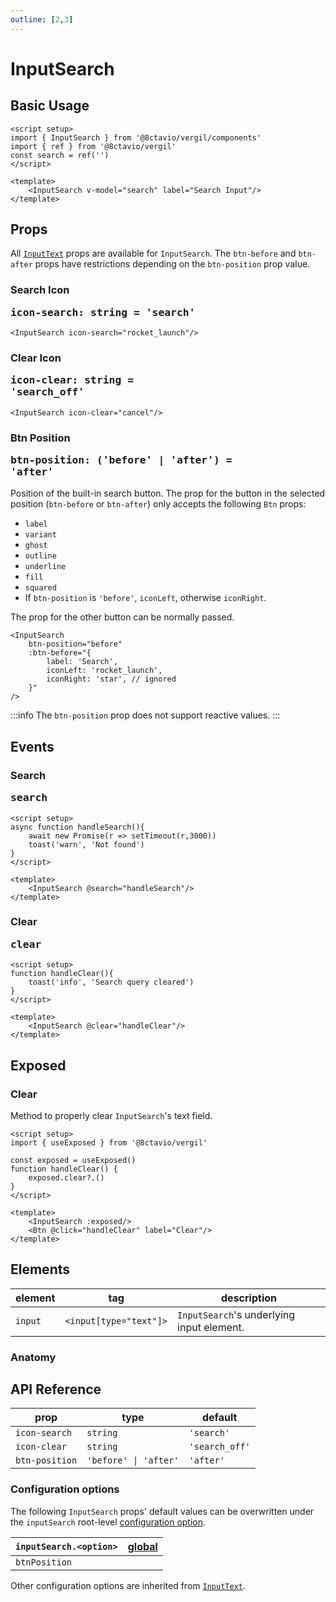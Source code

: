 ```yaml
---
outline: [2,3]
---
```


# InputSearch

<script setup>
import { InputSearch, Btn } from '@8ctavio/vergil/components'
import { toast } from '@8ctavio/vergil'
import { useExposed } from '@8ctavio/vergil'

const exposed = useExposed()
async function handleSearch(){
    await new Promise(r => setTimeout(r,3000))
    toast('warn', 'Not found')
}
function handleClear(){
    toast('info', 'Search query cleared')
}
</script>

## Basic Usage

<Demo>
    <InputSearch label="Search Input"/>
</Demo>

```vue
<script setup>
import { InputSearch } from '@8ctavio/vergil/components'
import { ref } from '@8ctavio/vergil'
const search = ref('')
</script>

<template>
    <InputSearch v-model="search" label="Search Input"/>
</template>
```

## Props

All [`InputText`](/components/form/inputText) props are available for `InputSearch`. The `btn-before` and `btn-after` props have restrictions depending on the `btn-position` prop value.

### Search Icon <Badge type="tip"><pre>icon-search: string = 'search'</pre></Badge>

```vue
<InputSearch icon-search="rocket_launch"/>
```

<Demo>
    <InputSearch icon-search="rocket_launch"/>
</Demo>

### Clear Icon <Badge type="tip"><pre>icon-clear: string = 'search_off'</pre></Badge>

```vue
<InputSearch icon-clear="cancel"/>
```

<Demo>
    <InputSearch icon-clear="cancel"/>
</Demo>

### Btn Position <Badge type="tip"><pre>btn-position: ('before' | 'after') = 'after'</pre></Badge>

Position of the built-in search button. The prop for the button in the selected position (`btn-before` or `btn-after`) only accepts the following `Btn` props:

- `label`
- `variant`
- `ghost`
- `outline`
- `underline`
- `fill`
- `squared`
- If `btn-position` is `'before'`, `iconLeft`, otherwise `iconRight`.

The prop for the other button can be normally passed.

```vue-html
<InputSearch
    btn-position="before"
    :btn-before="{
        label: 'Search',
        iconLeft: 'rocket_launch',
        iconRight: 'star', // ignored
    }"
/>
```

<Demo>
    <InputSearch
        btn-position="before"
        :btn-before="{
            label: 'Search',
            iconLeft: 'rocket_launch',
            iconRight: 'star',
        }"
    />
</Demo>

:::info
The `btn-position` prop does not support reactive values.
:::

## Events

### Search <Badge type="tip"><pre>search</pre></Badge>

```vue
<script setup>
async function handleSearch(){
    await new Promise(r => setTimeout(r,3000))
    toast('warn', 'Not found')
}
</script>

<template>
    <InputSearch @search="handleSearch"/>
</template>
```

<Demo>
    <InputSearch @search="handleSearch"/>
</Demo>

### Clear <Badge type="tip"><pre>clear</pre></Badge>

```vue
<script setup>
function handleClear(){
    toast('info', 'Search query cleared')
}
</script>

<template>
    <InputSearch @clear="handleClear"/>
</template>
```

<Demo>
    <InputSearch @clear="handleClear"/>
</Demo>

## Exposed

### Clear

Method to properly clear `InputSearch`'s text field.

```vue
<script setup>
import { useExposed } from '@8ctavio/vergil'

const exposed = useExposed()
function handleClear() {
    exposed.clear?.()
}
</script>

<template>
    <InputSearch :exposed/>
    <Btn @click="handleClear" label="Clear"/>
</template>
```

<Demo>
    <InputSearch :exposed/>
    <Btn @click="() => exposed.clear?.()" label="Clear"/>
</Demo>

## Elements

| element | tag | description |
| ---- | ---- | ------- |
| `input` | <code class="vp-code-nowrap"><input[type="text"]></code>| `InputSearch`'s underlying input element. |

### Anatomy

<Demo>
    <Anatomy tag="div" classes="form-field input-text input-search">
        <Anatomy tag="div" classes="form-field-label-wrapper">
            <Anatomy tag="label" classes="form-field-label"/>
            <Anatomy tag="span" classes="form-field-hint"/>
        </Anatomy>
        <Anatomy tag="p" classes="form-field-details form-field-description"/>
        <Anatomy tag="div" classes="input-text-outer">
            <Anatomy tag="Btn" classes="btn"/>
            <Anatomy tag="div" classes="input-text-wrapper">
                <Anatomy tag="Icon" classes="icon"/>
                <Anatomy tag="p"/>
                <Anatomy tag='input[type="text"]'/>
                <Anatomy tag="label"/>
                <Anatomy tag="p"/>
                <Anatomy tag="Icon" classes="icon"/>
            </Anatomy>
            <Anatomy tag="Btn" classes="btn"/>
        </Anatomy>
        <Anatomy tag="p" classes="form-field-details form-field-help"/>
    </Anatomy>
</Demo>

## API Reference

| prop | type | default |
| ---- | ---- | ------- |
| `icon-search` | `string` | `'search'` |
| `icon-clear` | `string` | `'search_off'` |
| `btn-position` | `'before' \| 'after'` | `'after'` |

### Configuration options

The following `InputSearch` props' default values can be overwritten under the `inputSearch` root-level [configuration option](/configuration).

| `inputSearch.<option>` | [global](/configuration#global-configuration) |
| -------------- | :---: |
| `btnPosition` | |

Other configuration options are inherited from [`InputText`](/components/form/inputText#configuration-options).